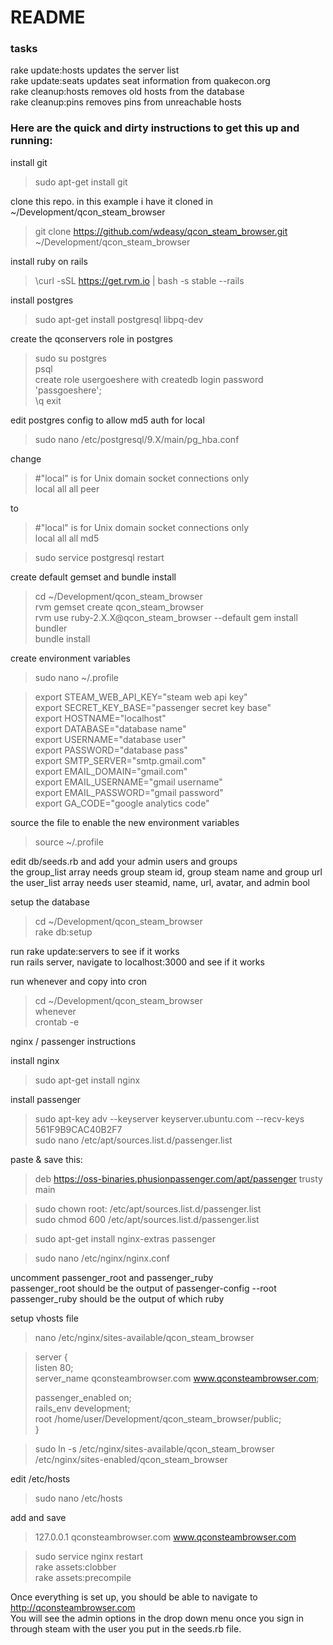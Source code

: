 # README #

### tasks ###

rake update:hosts updates the server list  
rake update:seats updates seat information from quakecon.org  
rake cleanup:hosts removes old hosts from the database  
rake cleanup:pins removes pins from unreachable hosts

### Here are the quick and dirty instructions to get this up and running: ###

install git
> sudo apt-get install git

clone this repo. in this example i have it cloned in ~/Development/qcon_steam_browser

> git clone https://github.com/wdeasy/qcon_steam_browser.git ~/Development/qcon_steam_browser

install ruby on rails  
> \curl -sSL https://get.rvm.io | bash -s stable --rails

install postgres  
> sudo apt-get install postgresql libpq-dev

create the qconservers role in postgres
>sudo su postgres  
>psql  
>create role usergoeshere with createdb login password 'passgoeshere';  
>\q
>exit

edit postgres config to allow md5 auth for local
> sudo nano /etc/postgresql/9.X/main/pg_hba.conf

change
> \#"local" is for Unix domain socket connections only  
> local   all             all                                     peer

to
> \#"local" is for Unix domain socket connections only  
> local   all             all                                     md5

>sudo service postgresql restart

create default gemset and bundle install
> cd ~/Development/qcon_steam_browser  
> rvm gemset create qcon_steam_browser  
> rvm use ruby-2.X.X@qcon_steam_browser --default
> gem install bundler  
> bundle install

create environment variables
>sudo nano ~/.profile

>export STEAM_WEB_API_KEY="steam web api key"  
>export SECRET_KEY_BASE="passenger secret key base"  
>export HOSTNAME="localhost"  
>export DATABASE="database name"  
>export USERNAME="database user"  
>export PASSWORD="database pass"  
>export SMTP_SERVER="smtp.gmail.com"  
>export EMAIL_DOMAIN="gmail.com"  
>export EMAIL_USERNAME="gmail username"  
>export EMAIL_PASSWORD="gmail password"  
>export GA_CODE="google analytics code"   

source the file to enable the new environment variables  
>source ~/.profile

edit db/seeds.rb and add your admin users and groups  
the group_list array needs group steam id, group steam name and group url  
the user_list array needs user steamid, name, url, avatar, and admin bool  

setup the database
> cd ~/Development/qcon_steam_browser  
> rake db:setup

run rake update:servers to see if it works  
run rails server, navigate to localhost:3000 and see if it works

run whenever and copy into cron
>cd ~/Development/qcon_steam_browser  
>whenever  
>crontab -e

nginx / passenger instructions

install nginx
>sudo apt-get install nginx

install passenger
>sudo apt-key adv --keyserver keyserver.ubuntu.com --recv-keys 561F9B9CAC40B2F7    
>sudo nano /etc/apt/sources.list.d/passenger.list  

paste & save this:   
>deb https://oss-binaries.phusionpassenger.com/apt/passenger trusty main

>sudo chown root: /etc/apt/sources.list.d/passenger.list  
>sudo chmod 600 /etc/apt/sources.list.d/passenger.list

>sudo apt-get install nginx-extras passenger

>sudo nano /etc/nginx/nginx.conf

uncomment passenger_root and passenger_ruby  
passenger_root should be the output of passenger-config --root  
passenger_ruby should be the output of which ruby   

setup vhosts file
> nano /etc/nginx/sites-available/qcon_steam_browser

>server {  
>  listen 80;  
>  server_name qconsteambrowser.com www.qconsteambrowser.com;  
>  
>	 passenger_enabled on;  
>	 rails_env	development;  
>	 root		/home/user/Development/qcon_steam_browser/public;  
>}  

>sudo ln -s /etc/nginx/sites-available/qcon_steam_browser /etc/nginx/sites-enabled/qcon_steam_browser  

edit /etc/hosts  
>sudo nano /etc/hosts  

add and save  
>127.0.0.1	qconsteambrowser.com www.qconsteambrowser.com

>sudo service nginx restart  
>rake assets:clobber  
>rake assets:precompile  

Once everything is set up, you should be able to navigate to http://qconsteambrowser.com   
You will see the admin options in the drop down menu once you sign in through steam with the user you put in the seeds.rb file.





